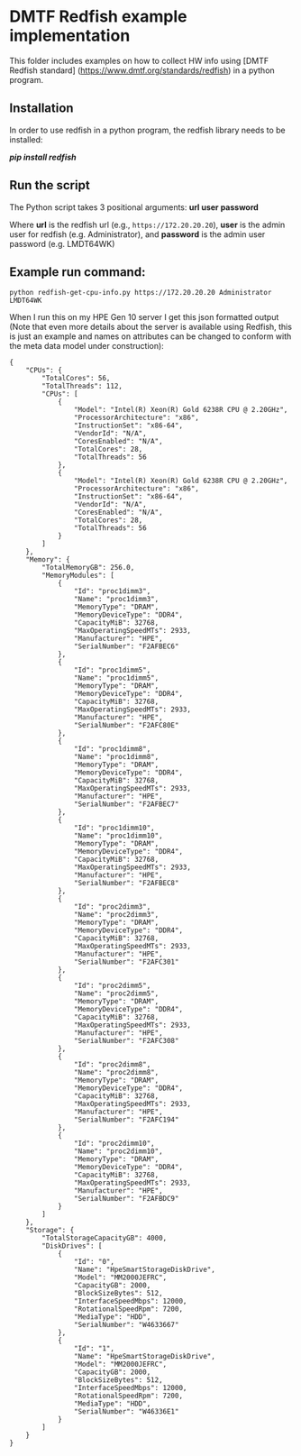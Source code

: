 # DMTF Redfish example implementation
This folder includes examples on how to collect HW info using [DMTF Redfish standard] (https://www.dmtf.org/standards/redfish) in a python program.

## Installation
In order to use redfish in a python program, the redfish library needs to be installed:

__*pip install redfish*__

## Run the script
The Python script takes 3 positional arguments:
__url user password__

Where __url__ is the redfish url (e.g., `https://172.20.20.20`), __user__ is the admin user for redfish (e.g. Administrator), and __password__ is the admin user password (e.g. LMDT64WK)

## Example run command:
`python redfish-get-cpu-info.py https://172.20.20.20 Administrator LMDT64WK`

When I run this on my HPE Gen 10 server I get this json formatted output (Note that even more details about the server is available using Redfish, this is just an example and names on attributes can be changed to conform with the meta data model under construction):
```
{
    "CPUs": {
        "TotalCores": 56,
        "TotalThreads": 112,
        "CPUs": [
            {
                "Model": "Intel(R) Xeon(R) Gold 6238R CPU @ 2.20GHz",
                "ProcessorArchitecture": "x86",
                "InstructionSet": "x86-64",
                "VendorId": "N/A",
                "CoresEnabled": "N/A",
                "TotalCores": 28,
                "TotalThreads": 56
            },
            {
                "Model": "Intel(R) Xeon(R) Gold 6238R CPU @ 2.20GHz",
                "ProcessorArchitecture": "x86",
                "InstructionSet": "x86-64",
                "VendorId": "N/A",
                "CoresEnabled": "N/A",
                "TotalCores": 28,
                "TotalThreads": 56
            }
        ]
    },
    "Memory": {
        "TotalMemoryGB": 256.0,
        "MemoryModules": [
            {
                "Id": "proc1dimm3",
                "Name": "proc1dimm3",
                "MemoryType": "DRAM",
                "MemoryDeviceType": "DDR4",
                "CapacityMiB": 32768,
                "MaxOperatingSpeedMTs": 2933,
                "Manufacturer": "HPE",
                "SerialNumber": "F2AFBEC6"
            },
            {
                "Id": "proc1dimm5",
                "Name": "proc1dimm5",
                "MemoryType": "DRAM",
                "MemoryDeviceType": "DDR4",
                "CapacityMiB": 32768,
                "MaxOperatingSpeedMTs": 2933,
                "Manufacturer": "HPE",
                "SerialNumber": "F2AFC80E"
            },
            {
                "Id": "proc1dimm8",
                "Name": "proc1dimm8",
                "MemoryType": "DRAM",
                "MemoryDeviceType": "DDR4",
                "CapacityMiB": 32768,
                "MaxOperatingSpeedMTs": 2933,
                "Manufacturer": "HPE",
                "SerialNumber": "F2AFBEC7"
            },
            {
                "Id": "proc1dimm10",
                "Name": "proc1dimm10",
                "MemoryType": "DRAM",
                "MemoryDeviceType": "DDR4",
                "CapacityMiB": 32768,
                "MaxOperatingSpeedMTs": 2933,
                "Manufacturer": "HPE",
                "SerialNumber": "F2AFBEC8"
            },
            {
                "Id": "proc2dimm3",
                "Name": "proc2dimm3",
                "MemoryType": "DRAM",
                "MemoryDeviceType": "DDR4",
                "CapacityMiB": 32768,
                "MaxOperatingSpeedMTs": 2933,
                "Manufacturer": "HPE",
                "SerialNumber": "F2AFC301"
            },
            {
                "Id": "proc2dimm5",
                "Name": "proc2dimm5",
                "MemoryType": "DRAM",
                "MemoryDeviceType": "DDR4",
                "CapacityMiB": 32768,
                "MaxOperatingSpeedMTs": 2933,
                "Manufacturer": "HPE",
                "SerialNumber": "F2AFC308"
            },
            {
                "Id": "proc2dimm8",
                "Name": "proc2dimm8",
                "MemoryType": "DRAM",
                "MemoryDeviceType": "DDR4",
                "CapacityMiB": 32768,
                "MaxOperatingSpeedMTs": 2933,
                "Manufacturer": "HPE",
                "SerialNumber": "F2AFC194"
            },
            {
                "Id": "proc2dimm10",
                "Name": "proc2dimm10",
                "MemoryType": "DRAM",
                "MemoryDeviceType": "DDR4",
                "CapacityMiB": 32768,
                "MaxOperatingSpeedMTs": 2933,
                "Manufacturer": "HPE",
                "SerialNumber": "F2AFBDC9"
            }
        ]
    },
    "Storage": {
        "TotalStorageCapacityGB": 4000,
        "DiskDrives": [
            {
                "Id": "0",
                "Name": "HpeSmartStorageDiskDrive",
                "Model": "MM2000JEFRC",
                "CapacityGB": 2000,
                "BlockSizeBytes": 512,
                "InterfaceSpeedMbps": 12000,
                "RotationalSpeedRpm": 7200,
                "MediaType": "HDD",
                "SerialNumber": "W4633667"
            },
            {
                "Id": "1",
                "Name": "HpeSmartStorageDiskDrive",
                "Model": "MM2000JEFRC",
                "CapacityGB": 2000,
                "BlockSizeBytes": 512,
                "InterfaceSpeedMbps": 12000,
                "RotationalSpeedRpm": 7200,
                "MediaType": "HDD",
                "SerialNumber": "W46336E1"
            }
        ]
    }
}
```

